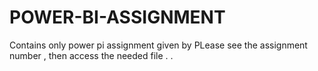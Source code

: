# POWER-BI-ASSIGNMENT
Contains only power pi assignment given by 
PLease see the assignment number , then access the needed file .
.
